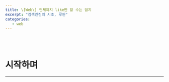 ```yaml
---
title: \[Web\] 언제까지 like만 할 수는 없지
excerpt: "검색엔진의 시초, 루씬"
categories:
   - web
---
```


<br><br>


# 시작하며

----------------------------------------------








<br /><br /><br />

